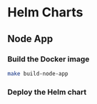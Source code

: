 # Helm Charts

## Node App

### Build the Docker image

```bash
make build-node-app
```

### Deploy the Helm chart
